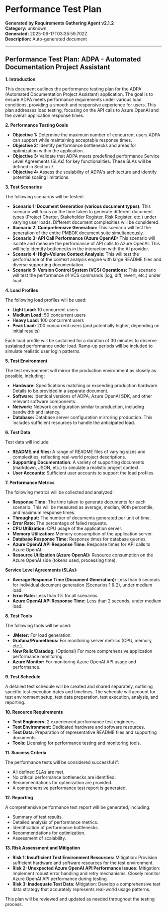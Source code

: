 # Performance Test Plan

**Generated by Requirements Gathering Agent v2.1.2**  
**Category:** unknown  
**Generated:** 2025-06-17T03:35:59.702Z  
**Description:** Auto-generated document

---

## Performance Test Plan: ADPA - Automated Documentation Project Assistant

**1. Introduction**

This document outlines the performance testing plan for the ADPA (Automated Documentation Project Assistant) application.  The goal is to ensure ADPA meets performance requirements under various load conditions, providing a smooth and responsive experience for users.  This plan addresses load testing, focusing on the API calls to Azure OpenAI and the overall application response times.

**2. Performance Testing Goals**

* **Objective 1:** Determine the maximum number of concurrent users ADPA can support while maintaining acceptable response times.
* **Objective 2:** Identify performance bottlenecks and areas for optimization within the application.
* **Objective 3:** Validate that ADPA meets predefined performance Service Level Agreements (SLAs) for key functionalities.  These SLAs will be defined in Section 7.
* **Objective 4:** Assess the scalability of ADPA's architecture and identify potential scaling limitations.


**3. Test Scenarios**

The following scenarios will be tested:

* **Scenario 1:  Document Generation (various document types):**  This scenario will focus on the time taken to generate different document types (Project Charter, Stakeholder Register, Risk Register, etc.) under varying user loads.  Different document complexities will be considered.
* **Scenario 2:  Comprehensive Generation:** This scenario will test the generation of the entire PMBOK document suite simultaneously.
* **Scenario 3:  API Call Performance (Azure OpenAI):** This scenario will isolate and measure the performance of API calls to Azure OpenAI.  This will help identify bottlenecks in the interaction with the AI provider.
* **Scenario 4:  High-Volume Context Analysis:** This will test the performance of the context analysis engine with large README files and diverse supporting documentation.
* **Scenario 5:  Version Control System (VCS) Operations:** This scenario will test the performance of VCS commands (log, diff, revert, etc.) under load.


**4. Load Profiles**

The following load profiles will be used:

* **Light Load:** 10 concurrent users
* **Medium Load:** 50 concurrent users
* **Heavy Load:** 100 concurrent users
* **Peak Load:** 200 concurrent users (and potentially higher, depending on initial results)

Each load profile will be sustained for a duration of 30 minutes to observe sustained performance under load.  Ramp-up periods will be included to simulate realistic user login patterns.

**5. Test Environment**

The test environment will mirror the production environment as closely as possible, including:

* **Hardware:**  Specifications matching or exceeding production hardware.  Details to be provided in a separate document.
* **Software:**  Identical versions of ADPA, Azure OpenAI SDK, and other relevant software components.
* **Network:**  Network configuration similar to production, including bandwidth and latency.
* **Database:**  Database server configuration mirroring production.  This includes sufficient resources to handle the anticipated load.


**6. Test Data**

Test data will include:

* **README.md files:**  A range of README files of varying sizes and complexities, reflecting real-world project descriptions.
* **Supporting Documentation:**  A variety of supporting documents (markdown, JSON, etc.) to simulate a realistic project context.
* **User Accounts:**  Sufficient user accounts to support the load profiles.


**7. Performance Metrics**

The following metrics will be collected and analyzed:

* **Response Time:** The time taken to generate documents for each scenario.  This will be measured as average, median, 90th percentile, and maximum response times.
* **Throughput:** The number of documents generated per unit of time.
* **Error Rate:** The percentage of failed requests.
* **CPU Utilization:** CPU usage of the application server.
* **Memory Utilization:** Memory consumption of the application server.
* **Database Response Time:** Response times for database queries.
* **Azure OpenAI API Response Time:**  Response times for API calls to Azure OpenAI.
* **Resource Utilization (Azure OpenAI):**  Resource consumption on the Azure OpenAI side (tokens used, processing time).


**Service Level Agreements (SLAs):**

* **Average Response Time (Document Generation):**  Less than 5 seconds for individual document generation (Scenarios 1 & 2), under medium load.
* **Error Rate:** Less than 1% for all scenarios.
* **Azure OpenAI API Response Time:** Less than 2 seconds, under medium load.


**8. Test Tools**

The following tools will be used:

* **JMeter:** For load generation.
* **Grafana/Prometheus:** For monitoring server metrics (CPU, memory, etc.).
* **New Relic/Datadog:** (Optional) For more comprehensive application performance monitoring.
* **Azure Monitor:** For monitoring Azure OpenAI API usage and performance.


**9. Test Schedule**

A detailed test schedule will be created and shared separately, outlining specific test execution dates and timelines.  The schedule will account for test environment setup, test data preparation, test execution, analysis, and reporting.


**10. Resource Requirements**

* **Test Engineers:** 2 experienced performance test engineers.
* **Test Environment:**  Dedicated hardware and software resources.
* **Test Data:**  Preparation of representative README files and supporting documents.
* **Tools:**  Licensing for performance testing and monitoring tools.


**11. Success Criteria**

The performance tests will be considered successful if:

* All defined SLAs are met.
* No critical performance bottlenecks are identified.
* Recommendations for optimization are provided.
* A comprehensive performance test report is generated.


**12. Reporting**

A comprehensive performance test report will be generated, including:

* Summary of test results.
* Detailed analysis of performance metrics.
* Identification of performance bottlenecks.
* Recommendations for optimization.
* Assessment of scalability.


**13. Risk Assessment and Mitigation**

* **Risk 1:  Insufficient Test Environment Resources:**  Mitigation:  Provision sufficient hardware and software resources for the test environment.
* **Risk 2:  Unexpected Azure OpenAI API Performance Issues:**  Mitigation:  Implement robust error handling and retry mechanisms.  Closely monitor Azure OpenAI API performance during testing.
* **Risk 3:  Inadequate Test Data:**  Mitigation:  Develop a comprehensive test data strategy that accurately represents real-world usage patterns.

This plan will be reviewed and updated as needed throughout the testing process.

